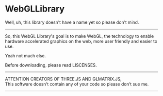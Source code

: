 # WebGLLibrary
Well, uh, this library doesn't have a name yet so please don't mind.
<hr>
So, this WebGL Library's goal is to make WebGL, the technology to enable hardware accelerated graphics on the web, more user friendly and easier to use.

Yeah not much else.

Before downloading, please read LISCENSES.
<hr>
ATTENTION CREATORS OF THREE.JS AND GLMATRIX.JS,<br>
This software doesn't contain any of your code so please don't sue me.<br>
<hr>
